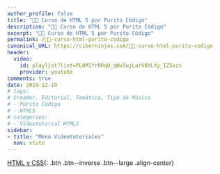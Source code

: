 ```yaml
---
author_profile: false
title: "👨‍🏫 Curso de HTML 5 por Purito Código"
description: "👩‍🎨 Curso de HTML 5 por Purito Código"
excerpt: "👩‍🎨 Curso de HTML 5 por Purito Código"
permalink: /👨‍🏫-curso-html-purito-codigo
canonical_URL: https://ciberninjas.com/👨‍🏫-curso-html-purito-codigo
header:
  video:
    id: playlist?list=PL8M1frRRqO_qWxSujLarV8YLXy_IZ5xzs
    provider: youtube
comments: true
date: 2019-12-19
# tags:
# Creador, Editorial, Temática, Tipo de Música
# - Purito Código
# - HTML5
# categories:
# - Videotutorial HTML5
sidebar:
- title: "Menú Videotutoriales"
  nav: vtuto
---
```


[<i class="fab fa-html5"></i> HTML y <i class="fab fa-css3-alt"></i> CSS](/cursos-tecnologia/#html--y-css-){: .btn .btn--inverse .btn--large .align-center}
